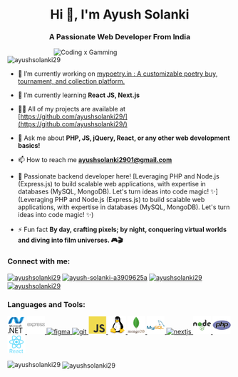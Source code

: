 <h1 align="center">Hi 👋, I'm Ayush Solanki</h1>
<h3 align="center">A Passionate Web Developer From India</h3>

<img align="right" alt="Coding x Gamming" width="400" src="https://camo.githubusercontent.com/40165a147c3dcea0fa1db780bb533fc5f98546ccfb9d5d05ddb2f429277f5348/68747470733a2f2f616e616c7974696373696e6469616d61672e636f6d2f77702d636f6e74656e742f75706c6f6164732f323031382f31322f646576656c6f7065722d6472696262626c652e676966">
<p align="left"> <img src="https://komarev.com/ghpvc/?username=ayushsolanki29&label=Profile%20views&color=0e75b6&style=flat" alt="ayushsolanki29" /> </p>

- 🔭 I’m currently working on [mypoetry.in : A customizable poetry buy, tournament, and collection platform.](https://mypoetry.in/)

- 🌱 I’m currently learning **React JS, Next.js**

- 👨‍💻 All of my projects are available at [https://github.com/ayushsolanki29/](https://github.com/ayushsolanki29/)

- 💬 Ask me about **PHP, JS, jQuery, React, or any other web development basics!**

- 📫 How to reach me **ayushsolanki2901@gmail.com**

- 🚀 Passionate backend developer here! [Leveraging PHP and Node.js (Express.js) to build scalable web applications, with expertise in databases (MySQL, MongoDB). Let's turn ideas into code magic! ✨](Leveraging PHP and Node.js (Express.js) to build scalable web applications, with expertise in databases (MySQL, MongoDB). Let's turn ideas into code magic! ✨)

- ⚡ Fun fact **By day, crafting pixels; by night, conquering virtual worlds and diving into film universes. 🎮🎬**

<h3 align="left">Connect with me:</h3>
<p align="left">
<a href="https://twitter.com/ayushsolanki29" target="blank"><img align="center" src="https://raw.githubusercontent.com/rahuldkjain/github-profile-readme-generator/master/src/images/icons/Social/twitter.svg" alt="ayushsolanki29" height="30" width="40" /></a>
<a href="https://linkedin.com/in/ayush-solanki-a3909625a" target="blank"><img align="center" src="https://raw.githubusercontent.com/rahuldkjain/github-profile-readme-generator/master/src/images/icons/Social/linked-in-alt.svg" alt="ayush-solanki-a3909625a" height="30" width="40" /></a>
<a href="https://fb.com/ayushsolanki29" target="blank"><img align="center" src="https://raw.githubusercontent.com/rahuldkjain/github-profile-readme-generator/master/src/images/icons/Social/facebook.svg" alt="ayushsolanki29" height="30" width="40" /></a>
<a href="https://instagram.com/ayushsolanki29" target="blank"><img align="center" src="https://raw.githubusercontent.com/rahuldkjain/github-profile-readme-generator/master/src/images/icons/Social/instagram.svg" alt="ayushsolanki29" height="30" width="40" /></a>
</p>

<h3 align="left">Languages and Tools:</h3>
<p align="left"> <a href="https://dotnet.microsoft.com/" target="_blank" rel="noreferrer"> <img src="https://raw.githubusercontent.com/devicons/devicon/master/icons/dot-net/dot-net-original-wordmark.svg" alt="dotnet" width="40" height="40"/> </a> <a href="https://expressjs.com" target="_blank" rel="noreferrer"> <img src="https://raw.githubusercontent.com/devicons/devicon/master/icons/express/express-original-wordmark.svg" alt="express" width="40" height="40"/> </a> <a href="https://www.figma.com/" target="_blank" rel="noreferrer"> <img src="https://www.vectorlogo.zone/logos/figma/figma-icon.svg" alt="figma" width="40" height="40"/> </a> <a href="https://git-scm.com/" target="_blank" rel="noreferrer"> <img src="https://www.vectorlogo.zone/logos/git-scm/git-scm-icon.svg" alt="git" width="40" height="40"/> </a> <a href="https://developer.mozilla.org/en-US/docs/Web/JavaScript" target="_blank" rel="noreferrer"> <img src="https://raw.githubusercontent.com/devicons/devicon/master/icons/javascript/javascript-original.svg" alt="javascript" width="40" height="40"/> </a> <a href="https://www.linux.org/" target="_blank" rel="noreferrer"> <img src="https://raw.githubusercontent.com/devicons/devicon/master/icons/linux/linux-original.svg" alt="linux" width="40" height="40"/> </a> <a href="https://www.mongodb.com/" target="_blank" rel="noreferrer"> <img src="https://raw.githubusercontent.com/devicons/devicon/master/icons/mongodb/mongodb-original-wordmark.svg" alt="mongodb" width="40" height="40"/> </a> <a href="https://www.mysql.com/" target="_blank" rel="noreferrer"> <img src="https://raw.githubusercontent.com/devicons/devicon/master/icons/mysql/mysql-original-wordmark.svg" alt="mysql" width="40" height="40"/> </a> <a href="https://nextjs.org/" target="_blank" rel="noreferrer"> <img src="https://cdn.worldvectorlogo.com/logos/nextjs-2.svg" alt="nextjs" width="40" height="40"/> </a> <a href="https://nodejs.org" target="_blank" rel="noreferrer"> <img src="https://raw.githubusercontent.com/devicons/devicon/master/icons/nodejs/nodejs-original-wordmark.svg" alt="nodejs" width="40" height="40"/> </a> <a href="https://www.php.net" target="_blank" rel="noreferrer"> <img src="https://raw.githubusercontent.com/devicons/devicon/master/icons/php/php-original.svg" alt="php" width="40" height="40"/> </a> <a href="https://reactjs.org/" target="_blank" rel="noreferrer"> <img src="https://raw.githubusercontent.com/devicons/devicon/master/icons/react/react-original-wordmark.svg" alt="react" width="40" height="40"/> </a> </p>

<p><img align="left" src="https://github-readme-stats.vercel.app/api/top-langs?username=ayushsolanki29&show_icons=true&locale=en&layout=compact" alt="ayushsolanki29" /></p>

<p>&nbsp;<img align="center" src="https://github-readme-stats.vercel.app/api?username=ayushsolanki29&show_icons=true&locale=en" alt="ayushsolanki29" /></p>
